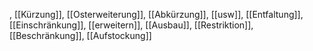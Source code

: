 , [[Kürzung]], [[Osterweiterung]], [[Abkürzung]], [[usw]], [[Entfaltung]], [[Einschränkung]], [[erweitern]], [[Ausbau]], [[Restriktion]], [[Beschränkung]], [[Aufstockung]]